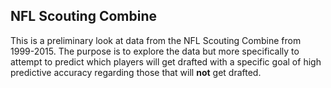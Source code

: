 NFL Scouting Combine
---
This is a preliminary look at data from the NFL Scouting Combine from 1999-2015. The purpose is to explore the data but more specifically to attempt to predict which players will get drafted with a specific goal of high predictive accuracy regarding those that will **not** get drafted. 
